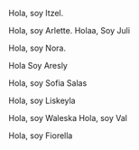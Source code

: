 Hola, soy Itzel.

Hola, soy Arlette.
Holaa, Soy Juli

Hola, soy Nora.

Hola Soy Aresly

Hola, soy Sofia Salas

Hola, soy Liskeyla

Hola, soy Waleska
Hola, soy Val



Hola, soy Fiorella